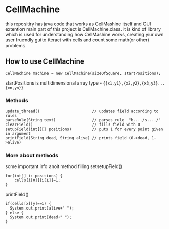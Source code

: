 # CellMachine
this repositiry has java code that works as CellMashine itself and GUI extention
main part of this project is CellMachine.class. it is kind of library which is used for understanding how CellMashine works, creating yiur own user fruendly gui to iteract with cells and count some math(or other) problems.
## How to use CellMachine
```
CellMachine machine = new CellMachine(sizeOfSquare, startPositions);
```
startPositions is multidimensional array type - `{{x1,y1},{x2,y2},{x3,y3}...{xn,yn}}`
### Methods
```
update_thread()                       // updates field according to rules
parseRule(String text)                // parses rule  "b..../s..../"
clearField()                          // fills field with 0
setupField(int[][] positions)         // puts 1 for every point given in argument
printField(String dead, String alive) // prints field (0->dead, 1->alive)
```
### More about methods
some important info anoit method filling
setsetupField()
```
for(int[] i: positions) {
    cells[i[0]][i[1]]=1;
}
```
printField()
```
if(cells[x][y]==1) {
  System.out.print(alive+" ");
} else {
  System.out.print(dead+" ");
}
```
